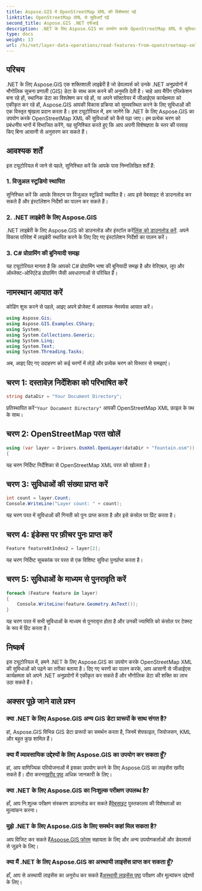 ```yaml
---
title: Aspose.GIS में OpenStreetMap XML की विशेषताएं पढ़ें
linktitle: OpenStreetMap XML से सुविधाएँ पढ़ें
second_title: Aspose.GIS .NET एपीआई
description: .NET के लिए Aspose.GIS का उपयोग करके OpenStreetMap XML से सुविधाओं को पढ़ने का तरीका जानें। कोड उदाहरणों के साथ चरण-दर-चरण ट्यूटोरियल।
type: docs
weight: 13
url: /hi/net/layer-data-operations/read-features-from-openstreetmap-xml/
---
```

## परिचय
.NET के लिए Aspose.GIS एक शक्तिशाली लाइब्रेरी है जो डेवलपर्स को उनके .NET अनुप्रयोगों में भौगोलिक सूचना प्रणाली (GIS) डेटा के साथ काम करने की अनुमति देती है। चाहे आप मैपिंग एप्लिकेशन बना रहे हों, स्थानिक डेटा का विश्लेषण कर रहे हों, या अपने सॉफ़्टवेयर में जीआईएस कार्यक्षमता को एकीकृत कर रहे हों, Aspose.GIS आपकी विकास प्रक्रिया को सुव्यवस्थित करने के लिए सुविधाओं की एक विस्तृत श्रृंखला प्रदान करता है।
इस ट्यूटोरियल में, हम जानेंगे कि .NET के लिए Aspose.GIS का उपयोग करके OpenStreetMap XML की सुविधाओं को कैसे पढ़ा जाए। हम प्रत्येक चरण को प्रबंधनीय भागों में विभाजित करेंगे, यह सुनिश्चित करते हुए कि आप अपनी विशेषज्ञता के स्तर की परवाह किए बिना आसानी से अनुसरण कर सकते हैं।
## आवश्यक शर्तें
इस ट्यूटोरियल में जाने से पहले, सुनिश्चित करें कि आपके पास निम्नलिखित शर्तें हैं:
### 1. विजुअल स्टूडियो स्थापित
सुनिश्चित करें कि आपके सिस्टम पर विजुअल स्टूडियो स्थापित है। आप इसे वेबसाइट से डाउनलोड कर सकते हैं और इंस्टॉलेशन निर्देशों का पालन कर सकते हैं।
### 2. .NET लाइब्रेरी के लिए Aspose.GIS
 .NET लाइब्रेरी के लिए Aspose.GIS को डाउनलोड और इंस्टॉल करें[लिंक को डाउनलोड करें](https://releases.aspose.com/gis/net/). अपने विकास परिवेश में लाइब्रेरी स्थापित करने के लिए दिए गए इंस्टॉलेशन निर्देशों का पालन करें।
### 3. C# प्रोग्रामिंग की बुनियादी समझ
यह ट्यूटोरियल मानता है कि आपको C# प्रोग्रामिंग भाषा की बुनियादी समझ है और वेरिएबल, लूप और ऑब्जेक्ट-ओरिएंटेड प्रोग्रामिंग जैसी अवधारणाओं से परिचित हैं।
## नामस्थान आयात करें
कोडिंग शुरू करने से पहले, आइए अपने प्रोजेक्ट में आवश्यक नेमस्पेस आयात करें।

```csharp
using Aspose.Gis;
using Aspose.GIS.Examples.CSharp;
using System;
using System.Collections.Generic;
using System.Linq;
using System.Text;
using System.Threading.Tasks;
```

अब, आइए दिए गए उदाहरण को कई चरणों में तोड़ें और प्रत्येक चरण को विस्तार से समझाएं।
## चरण 1: दस्तावेज़ निर्देशिका को परिभाषित करें
```csharp
string dataDir = "Your Document Directory";
```
 प्रतिस्थापित करें`"Your Document Directory"` आपकी OpenStreetMap XML फ़ाइल के पथ के साथ।
## चरण 2: OpenStreetMap परत खोलें
```csharp
using (var layer = Drivers.OsmXml.OpenLayer(dataDir + "fountain.osm"))
{
```
यह चरण निर्दिष्ट निर्देशिका से OpenStreetMap XML परत को खोलता है।
## चरण 3: सुविधाओं की संख्या प्राप्त करें
```csharp
int count = layer.Count;
Console.WriteLine("Layer count: " + count);
```
यह चरण परत में सुविधाओं की गिनती को पुनः प्राप्त करता है और इसे कंसोल पर प्रिंट करता है।
## चरण 4: इंडेक्स पर फ़ीचर पुनः प्राप्त करें
```csharp
Feature featureAtIndex2 = layer[2];
```
यह चरण निर्दिष्ट सूचकांक पर परत से एक विशिष्ट सुविधा पुनर्प्राप्त करता है।
## चरण 5: सुविधाओं के माध्यम से पुनरावृति करें
```csharp
foreach (Feature feature in layer)
{
    Console.WriteLine(feature.Geometry.AsText());
}
```
यह चरण परत में सभी सुविधाओं के माध्यम से पुनरावृत्त होता है और उनकी ज्यामिति को कंसोल पर टेक्स्ट के रूप में प्रिंट करता है।
## निष्कर्ष
इस ट्यूटोरियल में, हमने .NET के लिए Aspose.GIS का उपयोग करके OpenStreetMap XML की सुविधाओं को पढ़ने का तरीका बताया है। दिए गए चरणों का पालन करके, आप आसानी से जीआईएस कार्यक्षमता को अपने .NET अनुप्रयोगों में एकीकृत कर सकते हैं और भौगोलिक डेटा की शक्ति का लाभ उठा सकते हैं।
## अक्सर पूछे जाने वाले प्रश्न
### क्या .NET के लिए Aspose.GIS अन्य GIS डेटा प्रारूपों के साथ संगत है?
हां, Aspose.GIS विभिन्न GIS डेटा प्रारूपों का समर्थन करता है, जिनमें शेपफाइल, जियोजसन, KML और बहुत कुछ शामिल हैं।
### क्या मैं व्यावसायिक उद्देश्यों के लिए Aspose.GIS का उपयोग कर सकता हूँ?
हां, आप वाणिज्यिक परियोजनाओं में इसका उपयोग करने के लिए Aspose.GIS का लाइसेंस खरीद सकते हैं। दौरा करना[खरीद पृष्ठ](https://purchase.aspose.com/buy) अधिक जानकारी के लिए।
### क्या .NET के लिए Aspose.GIS का निःशुल्क परीक्षण उपलब्ध है?
 हाँ, आप नि:शुल्क परीक्षण संस्करण डाउनलोड कर सकते हैं[वेबसाइट](https://releases.aspose.com/) पुस्तकालय की विशेषताओं का मूल्यांकन करना।
### मुझे .NET के लिए Aspose.GIS के लिए समर्थन कहां मिल सकता है?
 आप विजिट कर सकते हैं[Aspose.GIS फोरम](https://forum.aspose.com/c/gis/33) सहायता के लिए और अन्य उपयोगकर्ताओं और डेवलपर्स से जुड़ने के लिए।
### क्या मैं .NET के लिए Aspose.GIS का अस्थायी लाइसेंस प्राप्त कर सकता हूँ?
 हाँ, आप से अस्थायी लाइसेंस का अनुरोध कर सकते हैं[अस्थायी लाइसेंस पृष्ठ](https://purchase.aspose.com/temporary-license/) परीक्षण और मूल्यांकन उद्देश्यों के लिए।